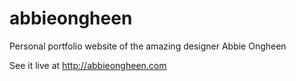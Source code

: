 # abbieongheen
Personal portfolio website of the amazing designer Abbie Ongheen

See it live at http://abbieongheen.com
